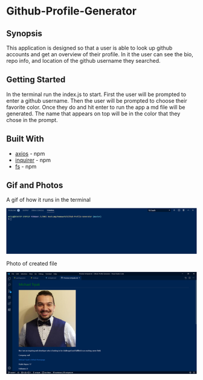 # Github-Profile-Generator

## Synopsis
This application is designed so that a user is able to look up github accounts and get an overview of their profile. In it the user can see the bio, repo info, and location of the github username they searched.

## Getting Started
In the terminal run the index.js to start. First the user will be prompted to enter a github username. Then the user will be prompted to choose their favorite color. Once they do and hit enter to run the app a md file will be generated. The name that appears on top will be in the color that they chose in the prompt. 

## Built With
* [axios](https://www.npmjs.com/package/axios) - npm
* [inquirer](https://www.npmjs.com/package/inquirer) - npm
* [fs](https://www.npmjs.com/package/fs) - npm

## Gif and Photos
A gif of how it runs in the terminal

![gif of application](/images/appDemo.gif)

Photo of created file

![app photo](/images/result.png)